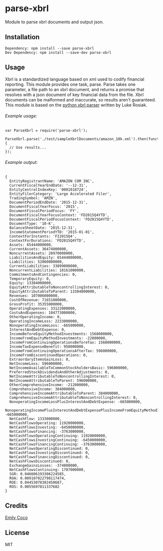 # parse-xbrl

Module to parse xbrl documents and output json.

## Installation

```
Dependency: npm install --save parse-xbrl
Dev Dependency: npm install --save-dev parse-xbrl
```

## Usage
Xbrl is a standardized language based on xml used to codify financial reporting. This module provides one task, parse. Parse takes one parameter, a file path to an xbrl document, and returns a promise that resolves with a json document of key financial data from the file. Xbrl documents can be malformed and inaccurate, so results aren't guaranteed. This module is based on the [python xbrl parser](https://github.com/lukerosiak/pysec) written by Luke Rosiak.

###### Example usage:

```
var ParseXbrl = require('parse-xbrl');

ParseXbrl.parse('./test/sampleXbrlDocuments/amazon_10k.xml').then(function(parsedDoc) {
  // Use results...
});
```

###### Example output:

```
{
  EntityRegistrantName: 'AMAZON COM INC',
  CurrentFiscalYearEndDate: '--12-31',
  EntityCentralIndexKey: '0001018724',
  EntityFilerCategory: 'Large Accelerated Filer',
  TradingSymbol: 'AMZN',
  DocumentPeriodEndDate: '2015-12-31',
  DocumentFiscalYearFocus: '2015',
  DocumentFiscalPeriodFocus: 'FY',
  DocumentFiscalYearFocusContext: 'FD2015Q4YTD',
  DocumentFiscalPeriodFocusContext: 'FD2015Q4YTD',
  DocumentType: '10-K',
  BalanceSheetDate: '2015-12-31',
  IncomeStatementPeriodYTD: '2015-01-01',
  ContextForInstants: 'FI2015Q4',
  ContextForDurations: 'FD2015Q4YTD',
  Assets: 65444000000,
  CurrentAssets: 36474000000,
  NoncurrentAssets: 28970000000,
  LiabilitiesAndEquity: 65444000000,
  Liabilities: 52060000000,
  CurrentLiabilities: 33899000000,
  NoncurrentLiabilities: 18161000000,
  CommitmentsAndContingencies: 0,
  TemporaryEquity: 0,
  Equity: 13384000000,
  EquityAttributableToNoncontrollingInterest: 0,
  EquityAttributableToParent: 13384000000,
  Revenues: 107006000000,
  CostOfRevenue: 71651000000,
  GrossProfit: 35355000000,
  OperatingExpenses: 33122000000,
  CostsAndExpenses: 104773000000,
  OtherOperatingIncome: 0,
  OperatingIncomeLoss: 2233000000,
  NonoperatingIncomeLoss: -665000000,
  InterestAndDebtExpense: 0,
  IncomeBeforeEquityMethodInvestments: 1568000000,
  IncomeFromEquityMethodInvestments: -22000000,
  IncomeFromContinuingOperationsBeforeTax: 1568000000,
  IncomeTaxExpenseBenefit: 950000000,
  IncomeFromContinuingOperationsAfterTax: 596000000,
  IncomeFromDiscontinuedOperations: 0,
  ExtraordaryItemsGainLoss: 0,
  NetIncomeLoss: 596000000,
  NetIncomeAvailableToCommonStockholdersBasic: 596000000,
  PreferredStockDividendsAndOtherAdjustments: 0,
  NetIncomeAttributableToNoncontrollingInterest: 0,
  NetIncomeAttributableToParent: 596000000,
  OtherComprehensiveIncome: -212000000,
  ComprehensiveIncome: 384000000,
  ComprehensiveIncomeAttributableToParent: 384000000,
  ComprehensiveIncomeAttributableToNoncontrollingInterest: 0,
  NonoperatingIncomeLossPlusInterestAndDebtExpense: -665000000,
  NonoperatingIncomePlusInterestAndDebtExpensePlusIncomeFromEquityMethodInvestments: -665000000,
  NetCashFlow: 1333000000,
  NetCashFlowsOperating: 11920000000,
  NetCashFlowsInvesting: -6450000000,
  NetCashFlowsFinancing: -3763000000,
  NetCashFlowsOperatingContinuing: 11920000000,
  NetCashFlowsInvestingContinuing: -6450000000,
  NetCashFlowsFinancingContinuing: -3763000000,
  NetCashFlowsOperatingDiscontinued: 0,
  NetCashFlowsInvestingDiscontinued: 0,
  NetCashFlowsFinancingDiscontinued: 0,
  NetCashFlowsDiscontinued: 0,
  ExchangeGainsLosses: -374000000,
  NetCashFlowsContinuing: 1707000000,
  SGR: 0.046606193306224585,
  ROA: 0.009107022798117474,
  ROE: 0.04453078302450687,
  ROS: 0.0055697811337682
}
```

## Credits
[Emily Coco](https://github.com/emilycoco/)

## License

MIT
